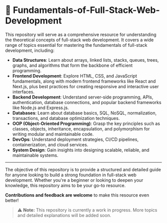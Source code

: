 # 🧠 Fundamentals-of-Full-Stack-Web-Development

This repository will serve as a comprehensive resource for understanding the theoretical concepts of full-stack web development. It covers a wide range of topics essential for mastering the fundamentals of full-stack development, including:

- **Data Structures**: Learn about arrays, linked lists, stacks, queues, trees, graphs, and algorithms that form the backbone of efficient programming.
- **Frontend Development**: Explore HTML, CSS, and JavaScript fundamentals, along with modern frontend frameworks like React and Next.js, plus best practices for creating responsive and interactive user interfaces.
- **Backend Development**: Understand server-side programming, APIs, authentication, database connections, and popular backend frameworks like Node.js and Express.js.
- **Databases**: Learn about database basics, SQL, NoSQL, normalization, transactions, and database optimization techniques.
- **OOP (Object-Oriented Programming)**: Grasp the key principles such as classes, objects, inheritance, encapsulation, and polymorphism for writing modular and maintainable code.
- **DevOps**: Understand deployment strategies, CI/CD pipelines, containerization, and cloud services.
- **System Design**: Gain insights into designing scalable, reliable, and maintainable systems.

---

The objective of this repository is to provide a structured and detailed guide for anyone looking to build a strong foundation in full-stack web development. Whether you're a beginner or looking to deepen your knowledge, this repository aims to be your go-to resource.

**Contributions and feedback are welcome** to make this resource even better!

> ⚠️ **Note:** This repository is currently a work in progress. More topics and detailed explanations will be added soon.
